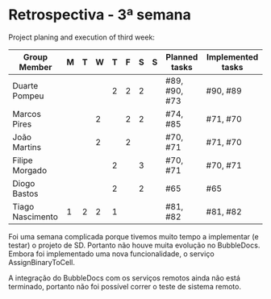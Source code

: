 # Retrospectiva   - 3ª semana #

Project planing and execution of third week:

| Group Member     | M  | T  | W  | T  | F  | S  | S  | Planned tasks      | Implemented tasks|
|------------------|----|----|----|----|----|----|----|--------------------|------------------|
| Duarte Pompeu    |    |    |    | 2  |  2 |  2 |    | #89, #90, #73      | #90, #89         |
| Marcos Pires     |    |    |  2 |    |  2 |  2 |    | #74, #85           | #71, #70         |
| João Martins     |    |    |  2 |    |  2 |    |    | #70, #71           | #71, #70         |
| Filipe Morgado   |    |    |    |  2 |    |  3 |    | #70, #71           | #70, #71         |  
| Diogo Bastos     |    |    |    | 2  |    |  2 |    | #65                | #65              |
| Tiago Nascimento |  1 | 2  |  2 | 1  |    |    |    | #81, #82           | #81, #82         |

Foi uma semana complicada porque tivemos muito tempo a implementar (e testar) o projeto de SD.
Portanto não houve muita evolução no BubbleDocs. Embora foi implementado uma nova funcionalidade, o serviço AssignBinaryToCell.

A integração do BubbleDocs com os serviços remotos ainda não está terminado, portanto não foi possível
correr o teste de sistema remoto.
